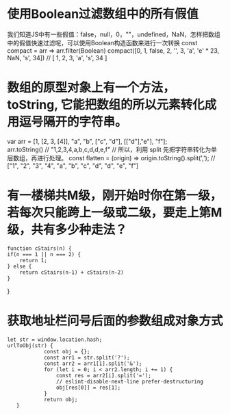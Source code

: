 # 使用Boolean过滤数组中的所有假值
我们知道JS中有一些假值：false，null，0，""，undefined，NaN，怎样把数组中的假值快速过滤呢，可以使用Boolean构造函数来进行一次转换
const compact = arr => arr.filter(Boolean)
compact([0, 1, false, 2, '', 3, 'a', 'e' * 23, NaN, 's', 34])             // [ 1, 2, 3, 'a', 's', 34 ]

# 数组的原型对象上有一个方法，toString, 它能把数组的所以元素转化成用逗号隔开的字符串。
var arr = [1, [2, 3, [4]], "a", "b", ["c", "d"], [["d"],"e"], "f"];  
arr.toString()  // "1,2,3,4,a,b,c,d,d,e,f"
// 所以，利用 split 先把字符串转化为单层数组，再进行处理。
const flatten = (origin) => origin.toString().split(',');  // ["1", "2", "3", "4", "a", "b", "c", "d", "d", "e", "f"]

# 有一楼梯共M级，刚开始时你在第一级，若每次只能跨上一级或二级，要走上第M级，共有多少种走法？
	function cStairs(n) {
    if(n === 1 || n === 2) {
        return 1;
    } else {
        return cStairs(n-1) + cStairs(n-2)
    }
}
# 获取地址栏问号后面的参数组成对象方式
    let str = window.location.hash;
    urlToObj(str) {
                const obj = {};
                const arr1 = str.split('?');
                const arr2 = arr1[1].split('&');
                for (let i = 0; i < arr2.length; i += 1) {
                    const res = arr2[i].split('=');
                    // eslint-disable-next-line prefer-destructuring
                    obj[res[0]] = res[1];
                }
                return obj;
       }
